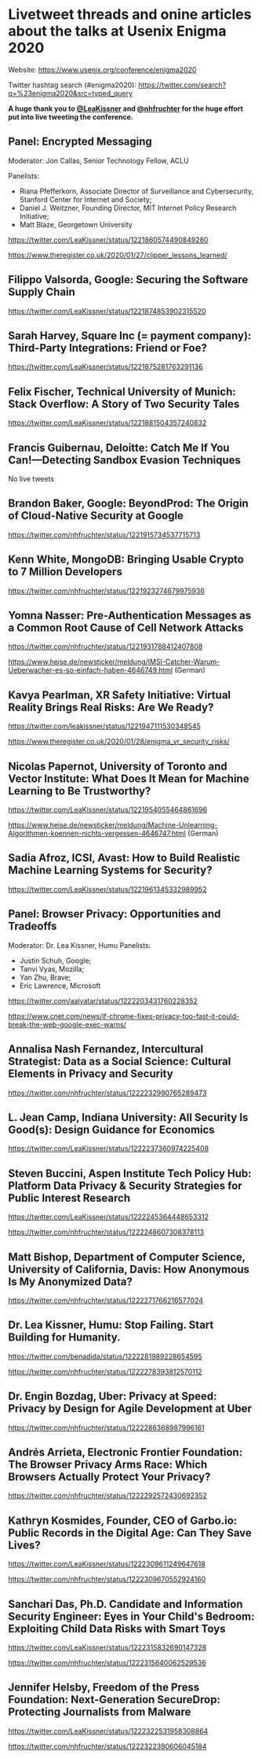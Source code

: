 # Livetweet threads and onine articles about the talks at Usenix Enigma 2020

Website: https://www.usenix.org/conference/enigma2020

Twitter hashtag search (#enigma2020): https://twitter.com/search?q=%23enigma2020&src=typed_query

**A huge thank you to [@LeaKissner](https://twitter.com/LeaKissner) and [@nhfruchter](https://twitter.com/nhfruchter) for the huge effort put into live tweeting the conference.**


## Panel: Encrypted Messaging
Moderator: Jon Callas, Senior Technology Fellow, ACLU

Panelists: 
* Riana Pfefferkorn, Associate Director of Surveillance and Cybersecurity, Stanford Center for Internet and Society;
* Daniel J. Weitzner, Founding Director, MIT Internet Policy Research Initiative;
* Matt Blaze, Georgetown University

https://twitter.com/LeaKissner/status/1221860574490849280

https://www.theregister.co.uk/2020/01/27/clipper_lessons_learned/

## Filippo Valsorda, Google: Securing the Software Supply Chain

https://twitter.com/LeaKissner/status/1221874853902315520


## Sarah Harvey, Square Inc (= payment company): Third-Party Integrations: Friend or Foe?

https://twitter.com/LeaKissner/status/1221875281763291136


## Felix Fischer, Technical University of Munich: Stack Overflow: A Story of Two Security Tales

https://twitter.com/LeaKissner/status/1221881504357240832


## Francis Guibernau, Deloitte: Catch Me If You Can!—Detecting Sandbox Evasion Techniques

No live tweets

## Brandon Baker, Google: BeyondProd: The Origin of Cloud-Native Security at Google

https://twitter.com/nhfruchter/status/1221915734537715713


## Kenn White, MongoDB: Bringing Usable Crypto to 7 Million Developers

https://twitter.com/nhfruchter/status/1221923274679975936


## Yomna Nasser: Pre-Authentication Messages as a Common Root Cause of Cell Network Attacks

https://twitter.com/nhfruchter/status/1221931788412407808

https://www.heise.de/newsticker/meldung/IMSI-Catcher-Warum-Ueberwacher-es-so-einfach-haben-4646749.html (German)


## Kavya Pearlman, XR Safety Initiative: Virtual Reality Brings Real Risks: Are We Ready?

https://twitter.com/leakissner/status/1221947111530348545

https://www.theregister.co.uk/2020/01/28/enigma_vr_security_risks/


## Nicolas Papernot, University of Toronto and Vector Institute: What Does It Mean for Machine Learning to Be Trustworthy?

https://twitter.com/LeaKissner/status/1221954055464861696

https://www.heise.de/newsticker/meldung/Machine-Unlearning-Algorithmen-koennen-nichts-vergessen-4646747.html (German)



## Sadia Afroz, ICSI, Avast: How to Build Realistic Machine Learning Systems for Security?

https://twitter.com/LeaKissner/status/1221961345332989952

## Panel: Browser Privacy: Opportunities and Tradeoffs
Moderator: Dr. Lea Kissner, Humu
Panelists: 
* Justin Schuh, Google;
* Tanvi Vyas, Mozilla;
* Yan Zhu, Brave;
* Eric Lawrence, Microsoft

https://twitter.com/aalvatar/status/1222203431760228352

https://www.cnet.com/news/if-chrome-fixes-privacy-too-fast-it-could-break-the-web-google-exec-warns/


## Annalisa Nash Fernandez, Intercultural Strategist: Data as a Social Science: Cultural Elements in Privacy and Security

https://twitter.com/nhfruchter/status/1222232990765289473


## L. Jean Camp, Indiana University: All Security Is Good(s): Design Guidance for Economics

https://twitter.com/LeaKissner/status/1222237360974225408


## Steven Buccini, Aspen Institute Tech Policy Hub: Platform Data Privacy & Security Strategies for Public Interest Research

https://twitter.com/LeaKissner/status/1222245364448653312

https://twitter.com/nhfruchter/status/1222248607308378113

## Matt Bishop, Department of Computer Science, University of California, Davis: How Anonymous Is My Anonymized Data?

https://twitter.com/nhfruchter/status/1222271766216577024


## Dr. Lea Kissner, Humu: Stop Failing. Start Building for Humanity.

https://twitter.com/benadida/status/1222281989228654595

https://twitter.com/nhfruchter/status/1222278393812570112


## Dr. Engin Bozdag, Uber: Privacy at Speed: Privacy by Design for Agile Development at Uber

https://twitter.com/nhfruchter/status/1222286368987996161


## Andrés Arrieta, Electronic Frontier Foundation: The Browser Privacy Arms Race: Which Browsers Actually Protect Your Privacy?

https://twitter.com/nhfruchter/status/1222292572430692352


## Kathryn Kosmides, Founder, CEO of Garbo.io: Public Records in the Digital Age: Can They Save Lives?

https://twitter.com/LeaKissner/status/1222309611249647618

https://twitter.com/nhfruchter/status/1222309670552924160

## Sanchari Das, Ph.D. Candidate and Information Security Engineer: Eyes in Your Child's Bedroom: Exploiting Child Data Risks with Smart Toys

https://twitter.com/LeaKissner/status/1222315832690147328

https://twitter.com/nhfruchter/status/1222315640062529536


## Jennifer Helsby, Freedom of the Press Foundation: Next-Generation SecureDrop: Protecting Journalists from Malware

https://twitter.com/LeaKissner/status/1222322531958308864

https://twitter.com/nhfruchter/status/1222322390606045184


